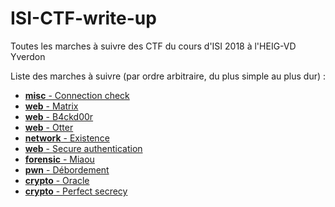 # ISI-CTF-write-up
Toutes les marches à suivre des CTF du cours d'ISI 2018 à l'HEIG-VD Yverdon

Liste des marches à suivre (par ordre arbitraire, du plus simple au plus dur) :

* [__misc__ - Connection check](connection_check.md)
* [__web__ - Matrix](matrix.md)
* [__web__ - B4ckd00r](backdoor.md)
* [__web__ - Otter](otter.md)
* [__network__ - Existence](existence.md)
* [__web__ - Secure authentication](secure_authentification.md)
* [__forensic__ - Miaou](miaou.md)
* [__pwn__ - Débordement](debordement.md)
* [__crypto__ - Oracle](oracle.md)
* [__crypto__ - Perfect secrecy](perfect_secrecy.md)